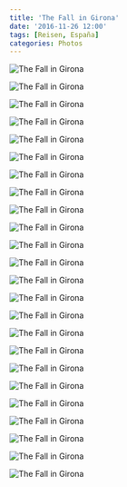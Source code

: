 ```yaml
---
title: 'The Fall in Girona'
date: '2016-11-26 12:00'
tags: [Reisen, España]
categories: Photos
---
```


<div class='preview'><img src='{{urls.media}}/GironaFall.jpg' alt='The Fall in Girona'></div>

<a id='ffd37c772dbc87d3b1f0ae366c1f47a2-800'></a>![The Fall in Girona]({{urls.media}}/ffd37c772dbc87d3b1f0ae366c1f47a2-800.jpg 'Круассан-гигант.')

<a id='0da4d6e04d9d36fb3199d2bebd198dfd-800'></a>![The Fall in Girona]({{urls.media}}/0da4d6e04d9d36fb3199d2bebd198dfd-800.jpg 'Угол дома.')

<a id='084eaa67f09c50b9a16b6b17e40aa407-800'></a>![The Fall in Girona]({{urls.media}}/084eaa67f09c50b9a16b6b17e40aa407-800.jpg 'В Жироне тоже полно́ эркеров.')

<a id='ac664d76e66d5eabdb2f6ab96be9e230-800'></a>![The Fall in Girona]({{urls.media}}/ac664d76e66d5eabdb2f6ab96be9e230-800.jpg 'Еще эркер.')

<a id='ea89ba7fdf2a26cf63a3b2e67fc2f635-800'></a>![The Fall in Girona]({{urls.media}}/ea89ba7fdf2a26cf63a3b2e67fc2f635-800.jpg 'Что-то фортификационное.')

<a id='c9b312dbb9c0cc91ab9b792ccd5b7407-800'></a>![The Fall in Girona]({{urls.media}}/c9b312dbb9c0cc91ab9b792ccd5b7407-800.jpg 'Обязательная фотография посетителя Жироны.')

<a id='829e243586ac45c510a68ae6ed52f89c-800'></a>![The Fall in Girona]({{urls.media}}/829e243586ac45c510a68ae6ed52f89c-800.jpg 'Книги.')

<a id='7b95e91ee61907f386a15e9841fd2816-800'></a>![The Fall in Girona]({{urls.media}}/7b95e91ee61907f386a15e9841fd2816-800.jpg 'Угол дома.')

<a id='a674af4976b95f2d736cdb3544d49ea2-800'></a>![The Fall in Girona]({{urls.media}}/a674af4976b95f2d736cdb3544d49ea2-800.jpg 'Реклама черной пятницы.')

<a id='74dec0c9cd8aa79a5e68c5bb3247f22a-800'></a>![The Fall in Girona]({{urls.media}}/74dec0c9cd8aa79a5e68c5bb3247f22a-800.jpg 'Пешеходная улица.')

<a id='d3c3212126dbcb20af4d7d45824c5325-800'></a>![The Fall in Girona]({{urls.media}}/d3c3212126dbcb20af4d7d45824c5325-800.jpg 'На задворках.')

<a id='a32d7b8ebe4214b2a3658fd70617b30d-800'></a>![The Fall in Girona]({{urls.media}}/a32d7b8ebe4214b2a3658fd70617b30d-800.jpg 'Зеркало, в котором отражается вторая половина улицы.')

<a id='13dc3464cc685b5dd2b159cd76275c20-800'></a>![The Fall in Girona]({{urls.media}}/13dc3464cc685b5dd2b159cd76275c20-800.jpg 'Городская стена; фрагмент.')

<a id='e4cdc64a480b1492522b34ebb0e96793-800'></a>![The Fall in Girona]({{urls.media}}/e4cdc64a480b1492522b34ebb0e96793-800.jpg 'Осьминог.')

<a id='2b72e41b5a7292648b7b16d25dba5101-800'></a>![The Fall in Girona]({{urls.media}}/2b72e41b5a7292648b7b16d25dba5101-800.jpg 'Опять угол дома.')

<a id='13be008a33f16f3c85883a5354dd85e7-800'></a>![The Fall in Girona]({{urls.media}}/13be008a33f16f3c85883a5354dd85e7-800.jpg 'Опять осьминог (не смог выбрать одного, этот композиционно правильнее, тот ярче).')

<a id='cdc7485108a80478f4b70171290feb19-800'></a>![The Fall in Girona]({{urls.media}}/cdc7485108a80478f4b70171290feb19-800.jpg 'Хайтек.')

<a id='4672a8f043e536f91bbc30e5a32781bd-800'></a>![The Fall in Girona]({{urls.media}}/4672a8f043e536f91bbc30e5a32781bd-800.jpg 'Фонарь.')

<a id='96afe68718c86c43562e65149005b336-800'></a>![The Fall in Girona]({{urls.media}}/96afe68718c86c43562e65149005b336-800.jpg 'Распорки между стен.')

<a id='c592016ac50b8dadbf0a18f9750b94bb-800'></a>![The Fall in Girona]({{urls.media}}/c592016ac50b8dadbf0a18f9750b94bb-800.jpg 'Летняя эстрада.')

<a id='92827d76ea1b1dd3ba5bae77c204effe-800'></a>![The Fall in Girona]({{urls.media}}/92827d76ea1b1dd3ba5bae77c204effe-800.jpg 'Поленья к НГ.')

<a id='223b86cf7a17d8b65359b5ab71c5c3e2-800'></a>![The Fall in Girona]({{urls.media}}/223b86cf7a17d8b65359b5ab71c5c3e2-800.jpg 'Надпись на люке гласит «Возгорание», вместо обычного «Пожарный».')

<a id='bbbe5969ce6c21fa0c14bbc2d408e088-800'></a>![The Fall in Girona]({{urls.media}}/bbbe5969ce6c21fa0c14bbc2d408e088-800.jpg 'Осень в Жироне.')
